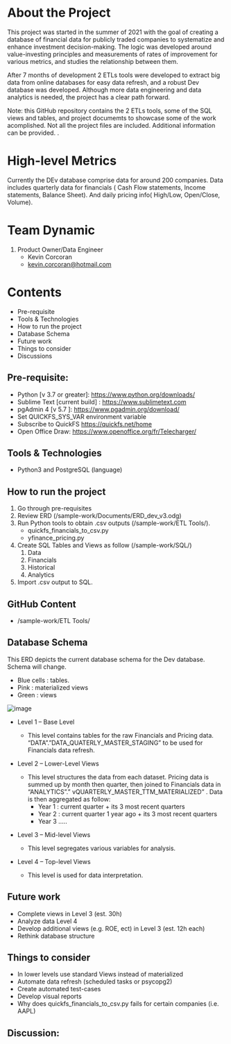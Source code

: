# About the Project

This project was started in the summer of 2021 with the goal of creating a database of financial data for publicly traded companies to systematize and enhance investment decision-making. The logic was developed around value-investing principles and measurements of rates of improvement for various metrics, and studies the relationship between them. 

After 7 months of development 2 ETLs tools were developed to extract big data from online databases for easy data refresh, and a robust Dev database was developed. Although more data engineering and data analytics is needed, the project has a clear path forward. 

Note: this GitHub repository contains the 2 ETLs tools, some of the SQL views and tables, and project documemts to showcase some of the work acomplished. Not all the project files are included. Additional information can be provided. .

# High-level Metrics

Currently the DEv database comprise data for around 200 companies. Data includes quarterly data for financials ( Cash Flow statements, Income statements, Balance Sheet). And daily pricing info( High/Low, Open/Close, Volume).

# Team Dynamic

1. Product Owner/Data Engineer
   - Kevin Corcoran
   - kevin.corcoran@hotmail.com

# Contents

- Pre-requisite
-	Tools & Technologies
-	How to run the project
-	Database Schema
-	Future work
-	Things to consider
-	Discussions

## Pre-requisite:

-	Python [v 3.7 or greater]: https://www.python.org/downloads/
-	Sublime Text [current build] : https://www.sublimetext.com
-	pgAdmin 4 [v 5.7 ]: https://www.pgadmin.org/download/
-	Set QUICKFS_SYS_VAR environment variable
-	Subscribe to QuickFS https://quickfs.net/home
-	Open Office Draw: https://www.openoffice.org/fr/Telecharger/

## Tools & Technologies

-	Python3 and PostgreSQL (language)

## How to run the project

1.	Go through pre-requisites
2.	Review ERD (/sample-work/Documents/ERD_dev_v3.odg)
3.	Run Python tools to obtain .csv outputs (/sample-work/ETL Tools/).
    -	quickfs_financials_to_csv.py
    -	yfinance_pricing.py
4.	Create SQL Tables and Views as follow (/sample-work/SQL/)
    1. Data
    2. Financials
    3. Historical
    4. Analytics
6.	Import .csv output to SQL.

## GitHub Content

- /sample-work/ETL Tools/

## Database Schema

This ERD depicts the current database schema for the Dev database. Schema will change. 
- Blue cells : tables.
- Pink : materialized views
- Green : views

![image](https://i.postimg.cc/hPNGgY47/ERD-dev-v3.png)

-	Level 1 – Base Level
    - This level contains tables for the raw Financials and Pricing data. “DATA”.”DATA_QUATERLY_MASTER_STAGING” to be used for Financials data refresh. 
  
-	Level 2 – Lower-Level Views
    - This level structures the data from each dataset. Pricing data is summed up by month then quarter, then joined to Financials data in “ANALYTICS”.”        vQUARTERLY_MASTER_TTM_MATERIALIZED” . Data is then aggregated as follow:
      - Year 1 : current quarter + its 3 most recent quarters
      - Year 2 : current quarter 1 year ago + its 3 most recent quarters
      - Year 3 …..
    
-	Level 3 – Mid-level Views
    - This level segregates various variables for analysis.

-	Level 4 – Top-level Views
    - This level is used for data interpretation.

## Future work

-	Complete views in Level 3 (est. 30h)
-	Analyze data Level 4
-	Develop additional views (e.g. ROE, ect) in Level 3 (est. 12h each)
-	Rethink database structure

## Things to consider

-	In lower levels use standard Views instead of materialized
-	Automate data refresh (scheduled tasks or psycopg2)
-	Create automated test-cases 
-	Develop visual reports
-	Why does quickfs_financials_to_csv.py fails for certain companies (i.e. AAPL)

## Discussion:
